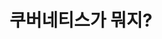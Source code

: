 ---
title: 쿠버네티스가 뭐지?
menu:
  sidebar: 
    name: 쿠버네티스가 뭐지
    identifier: what-is-the-kubernetes
    weight: 2
    parent: techndev
---
